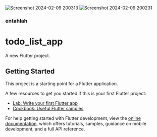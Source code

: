 ![Screenshot 2024-02-09 200313](https://github.com/MuhammadRizki8/Kerjain-ToDo-app-simple/assets/100481579/e7f44b39-d79c-41d3-b8aa-4cac6bec7f75)
![Screenshot 2024-02-09 200231](https://github.com/MuhammadRizki8/Kerjain-ToDo-app-simple/assets/100481579/a6bf59a6-d4e2-45ac-8354-373e68f4fe86)
<br>
### entahlah
# todo_list_app

A new Flutter project.

## Getting Started

This project is a starting point for a Flutter application.

A few resources to get you started if this is your first Flutter project:

- [Lab: Write your first Flutter app](https://docs.flutter.dev/get-started/codelab)
- [Cookbook: Useful Flutter samples](https://docs.flutter.dev/cookbook)

For help getting started with Flutter development, view the
[online documentation](https://docs.flutter.dev/), which offers tutorials,
samples, guidance on mobile development, and a full API reference.
